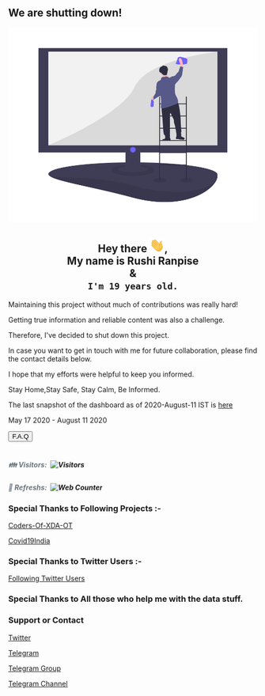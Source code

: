 ## We are shutting down!

<div align="center">
<img src="https://github.com/covid19-thane/covid19-thane.github.io/blob/master/undraw_clean_up_ucm0.png?raw=true">
<h2>Hey there <img src="https://raw.githubusercontent.com/rushiranpise/rushiranpise/master/gifs/Hi.gif" width="30px">, <br>My name is Rushi Ranpise <br> & <br><code>I'm 19 years old.</code></h2>
</div>  

Maintaining this project without much of contributions was really hard!

Getting true information and reliable content was also a challenge.

Therefore, I've decided to shut down this project.

In case you want to get in touch with me for future collaboration, please find the contact details below.

I hope that my efforts were helpful to keep you informed.

Stay Home,Stay Safe, Stay Calm, Be Informed.

The last snapshot of the dashboard as of 2020-August-11 IST is [here](https://covid19-thane.github.io/snapshot)

May 17 2020 - August 11 2020

<div class="pills fadeInUp" class="header fadeInUp" style="animation-delay: 2s;">
			<button type="button" onclick="window.location.href='https://covid19-thane.github.io/faq/';">F.A.Q</button>
		</div>
		<br>
		<h5 class="table-fineprint fadeInUp" style="animation-delay: 2s; color:#6c757d;">👪 Visitors:&nbsp;
                                                  <a>
                                                    <img class="fadeInUp" style="animation-delay: 2s;" src="https://hitwebcounter.com/counter/counter.php?page=7349627&style=0007&nbdigits=8&type=ip&initCount=0" title="Visitors" Alt="Visitors" border="0">
                                                    </a>
                                                    <h5 class="table-fineprint fadeInUp" style="animation-delay: 2s; color:#6c757d;">👀 Refreshs:&nbsp;
                                                      <a>
                                                        <img class="fadeInUp" style="animation-delay: 2s;" src="https://hitwebcounter.com/counter/counter.php?page=7351848&style=0007&nbdigits=8&type=page&initCount=287" title="Web Counter" Alt="Web Counter" border="0">
                                                        </a>
                                                      </h5> </div>
	</div>

### Special Thanks to Following Projects :-

[Coders-Of-XDA-OT](https://github.com/Coders-Of-XDA-OT/coronaSafety/)

[Covid19India](https://github.com/covid19india/covid19india-react/)

### Special Thanks to Twitter Users :-

[Following Twitter Users](https://twitter.com/Covid19Thane/following)

### Special Thanks to All those who help me with the data stuff.

### Support or Contact

[Twitter](https://twitter.com/covid19thane)

[Telegram](https://t.me/rushiranpise)

[Telegram Group](https://t.me/covid19thane)

[Telegram Channel](https://t.me/covid19thanepdates)

